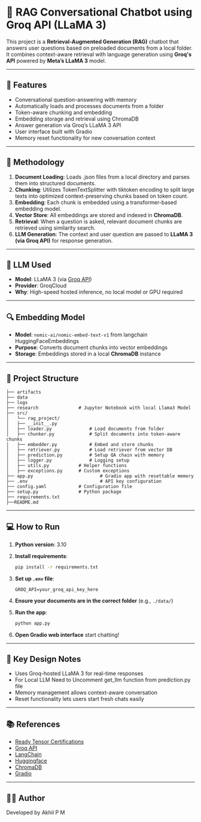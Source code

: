 # 🤖 RAG Conversational Chatbot using Groq API (LLaMA 3)

This project is a **Retrieval-Augmented Generation (RAG)** chatbot that answers user questions based on preloaded documents from a local folder. It combines context-aware retrieval with language generation using **Groq's API** powered by **Meta’s LLaMA 3** model.

---

## 🚀 Features

- Conversational question-answering with memory
- Automatically loads and processes documents from a folder
- Token-aware chunking and embedding
- Embedding storage and retrieval using ChromaDB
- Answer generation via Groq’s LLaMA 3 API
- User interface built with Gradio
- Memory reset functionality for new conversation context

---

## 🧪 Methodology

1. **Document Loading**: Loads .json files from a local directory and parses them into structured documents.
2. **Chunking**: Utilizes TokenTextSplitter with tiktoken encoding to split large texts into optimized context-preserving chunks based on token count.
3. **Embedding**: Each chunk is embedded using a transformer-based embedding model.
4. **Vector Store**: All embeddings are stored and indexed in **ChromaDB**.
5. **Retrieval**: When a question is asked, relevant document chunks are retrieved using similarity search.
6. **LLM Generation**: The context and user question are passed to **LLaMA 3 (via Groq API)** for response generation.

---

## 🧠 LLM Used

- **Model**: LLaMA 3 (via [Groq API](https://console.groq.com/))
- **Provider**: GroqCloud
- **Why**: High-speed hosted inference, no local model or GPU required

---

## 🔍 Embedding Model

- **Model**: `nomic-ai/nomic-embed-text-v1` from langchain HuggingFaceEmbeddings
- **Purpose**: Converts document chunks into vector embeddings
- **Storage**: Embeddings stored in a local **ChromaDB** instance

---

## 📁 Project Structure

```
├── artifacts
├── data
├── logs
├── research 			   # Jupyter Notebook with local Llama3 Model
├── src/
│   └── rag_project/
│	├── __init__.py
│	├── loader.py              # Load documents from folder
│	├── chunker.py             # Split documents into token-aware chunks
│	├── embedder.py            # Embed and store chunks
│	├── retriever.py           # Load retriever from vector DB
│	├── prediction.py          # Setup QA chain with memory
│	├── logger.py              # Logging setup
│	├── utils.py 		   # Helper functions
│	├── exceptions.py 	   # Custom exceptions
├── app.py                         # Gradio app with resettable memory
├── .env                           # API key configuration
├── config.yaml			   # Configuration file
├── setup.py			   # Python package
├── requirements.txt
├──README.md
```

---

## 💻 How to Run

1. **Python version**: 3.10

2. **Install requirements**: 
   ```bash
   pip install -r requirements.txt
   ```

4. **Set up `.env` file**:
   ```
   GROQ_API=your_groq_api_key_here
   ```

5. **Ensure your documents are in the correct folder** (e.g., `./data/`)

6. **Run the app**:
   ```bash
   python app.py
   ```

5. **Open Gradio web interface** start chatting!

---

## 🧠 Key Design Notes

- Uses Groq-hosted LLaMA 3 for real-time responses
- For Local LLM Need to Uncomment get_llm function from prediction.py file
- Memory management allows context-aware conversation
- Reset functionality lets users start fresh chats easily

---

## 📚 References

- [Ready Tensor Certifications](https://app.readytensor.ai/hubs/ready_tensor_certifications)
- [Groq API](https://console.groq.com/)
- [LangChain](https://docs.langchain.com/)
- [Huggingface](https://huggingface.co/docs)
- [ChromaDB](https://www.trychroma.com/)
- [Gradio](https://www.gradio.app/docs)

---

## 🧑‍💻 Author

Developed by Akhil P M
